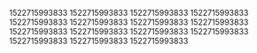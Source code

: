 1522715993833
1522715993833
1522715993833
1522715993833
1522715993833
1522715993833
1522715993833
1522715993833
1522715993833
1522715993833
1522715993833
1522715993833
1522715993833
1522715993833
1522715993833